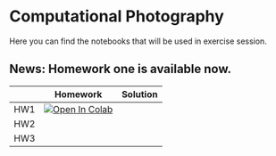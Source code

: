 # Computational Photography

Here you can find the notebooks that will be used in exercise session.

## News: Homework one is available now.

|     | Homework | Solution |
|-----|----------|----------|
| HW1 |     [![Open In Colab](https://colab.research.google.com/assets/colab-badge.svg)](https://colab.research.google.com/github/IVRL/CS413-ComputationalPhotography/blob/main/Homework%201%20Basics%20Image%20Formation/Basics_Image_Formation.ipynb)      |          |
| HW2 |          |          |
| HW3 |          |          |
